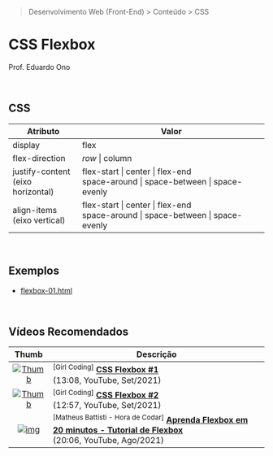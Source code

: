 > Desenvolvimento Web (Front-End) > Conteúdo > CSS

# CSS Flexbox

Prof. Eduardo Ono

<br>

## CSS

| Atributo | Valor |
| --- | --- |
| display | flex
| flex-direction | _row_ \| column
| justify-content<br>(eixo horizontal) | flex-start \| center \| flex-end<br>space-around \| space-between \| space-evenly
| align-items<br>(eixo vertical) | flex-start \| center \| flex-end<br>space-around \| space-between \| space-evenly

<br>

## Exemplos

* [flexbox-01.html](./flexbox-01.html)

<br>

## Vídeos Recomendados

| Thumb | Descrição |
| :-: | --- |
| [![Thumb](https://img.youtube.com/vi/tWWVgogdr98/default.jpg)](https://www.youtube.com/watch?v=tWWVgogdr98 "CSS Flexbox #1") | <sup>[Girl Coding]</sup> [__CSS Flexbox #1__](https://www.youtube.com/watch?v=tWWVgogdr98) <br> (13:08, YouTube, Set/2021)
| [![Thumb](https://img.youtube.com/vi/XREAEN-l5i8/default.jpg)](https://www.youtube.com/watch?v=XREAEN-l5i8 "CSS Flexbox #2") | <sup>[Girl Coding]</sup> [__CSS Flexbox #2__](https://www.youtube.com/watch?v=XREAEN-l5i8) <br> (12:57, YouTube, Set/2021)
| [![img](https://img.youtube.com/vi/P9TrFDNwor4/default.jpg)](https://www.youtube.com/watch?v=P9TrFDNwor4 "Aprenda Flexbox em 20 minutos - Tutorial de Flexbox") | <sup>[Matheus Battisti - Hora de Codar]</sup> [__Aprenda Flexbox em 20 minutos - Tutorial de Flexbox__](https://www.youtube.com/watch?v=P9TrFDNwor4) <br> (20:06, YouTube, Ago/2021)

<br>
